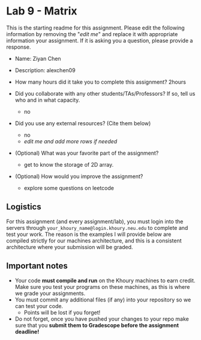 # Lab 9 - Matrix

This is the starting readme for this assignment.  Please edit the following information by removing the "*edit me*" and replace it with appropriate information your assignment. If it is asking you a question, please provide a response.

- Name: Ziyan Chen

- Description: alexchen09

- How many hours did it take you to complete this assignment? 2hours

- Did you collaborate with any other students/TAs/Professors? If so, tell us who and in what capacity.
  - no

- Did you use any external resources? (Cite them below)
  - no
  - *edit me and add more rows if needed*

- (Optional) What was your favorite part of the assignment? 

  - get to know the storage of 2D array.

- (Optional) How would you improve the assignment? 
  - explore some questions on leetcode

## Logistics

For this assignment (and every assignment/lab), you must login into the servers through `your_khoury_name@login.khoury.neu.edu` to complete and test your work. The reason is the examples I will provide below are compiled strictly for our machines architecture, and this is a consistent architecture where your submission will be graded.

## Important notes

* Your code **must compile and run** on the Khoury machines to earn credit. Make sure you test your programs on these machines, as this is where we grade your assignments.
* You must commit any additional files (if any) into your repository so we can test your code.
  * Points will be lost if you forget!
* Do not forget, once you have pushed your changes to your repo make sure that you **submit them to Gradescope before the assignment deadline!**

